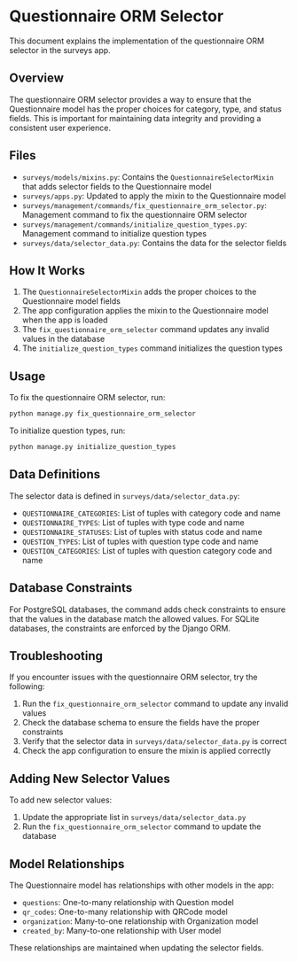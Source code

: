 # Questionnaire ORM Selector

This document explains the implementation of the questionnaire ORM selector in the surveys app.

## Overview

The questionnaire ORM selector provides a way to ensure that the Questionnaire model has the proper choices for category, type, and status fields. This is important for maintaining data integrity and providing a consistent user experience.

## Files

- `surveys/models/mixins.py`: Contains the `QuestionnaireSelectorMixin` that adds selector fields to the Questionnaire model
- `surveys/apps.py`: Updated to apply the mixin to the Questionnaire model
- `surveys/management/commands/fix_questionnaire_orm_selector.py`: Management command to fix the questionnaire ORM selector
- `surveys/management/commands/initialize_question_types.py`: Management command to initialize question types
- `surveys/data/selector_data.py`: Contains the data for the selector fields

## How It Works

1. The `QuestionnaireSelectorMixin` adds the proper choices to the Questionnaire model fields
2. The app configuration applies the mixin to the Questionnaire model when the app is loaded
3. The `fix_questionnaire_orm_selector` command updates any invalid values in the database
4. The `initialize_question_types` command initializes the question types

## Usage

To fix the questionnaire ORM selector, run:

```bash
python manage.py fix_questionnaire_orm_selector
```

To initialize question types, run:

```bash
python manage.py initialize_question_types
```

## Data Definitions

The selector data is defined in `surveys/data/selector_data.py`:

- `QUESTIONNAIRE_CATEGORIES`: List of tuples with category code and name
- `QUESTIONNAIRE_TYPES`: List of tuples with type code and name
- `QUESTIONNAIRE_STATUSES`: List of tuples with status code and name
- `QUESTION_TYPES`: List of tuples with question type code and name
- `QUESTION_CATEGORIES`: List of tuples with question category code and name

## Database Constraints

For PostgreSQL databases, the command adds check constraints to ensure that the values in the database match the allowed values. For SQLite databases, the constraints are enforced by the Django ORM.

## Troubleshooting

If you encounter issues with the questionnaire ORM selector, try the following:

1. Run the `fix_questionnaire_orm_selector` command to update any invalid values
2. Check the database schema to ensure the fields have the proper constraints
3. Verify that the selector data in `surveys/data/selector_data.py` is correct
4. Check the app configuration to ensure the mixin is applied correctly

## Adding New Selector Values

To add new selector values:

1. Update the appropriate list in `surveys/data/selector_data.py`
2. Run the `fix_questionnaire_orm_selector` command to update the database

## Model Relationships

The Questionnaire model has relationships with other models in the app:

- `questions`: One-to-many relationship with Question model
- `qr_codes`: One-to-many relationship with QRCode model
- `organization`: Many-to-one relationship with Organization model
- `created_by`: Many-to-one relationship with User model

These relationships are maintained when updating the selector fields.
